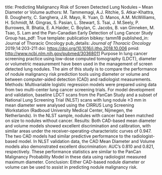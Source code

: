 title: Predicting Malignancy Risk of Screen Detected Lung Nodules – Mean Diameter or Volume
authors: M. Tammemagi, A.J. Ritchie, S. Atkar-Khattra, B. Dougherty, C. Sanghera, J.R. Mayo, R. Yuan, D. Manos, A.M. McWilliams, H. Schmidt, M. Gingras, S. Pasian, L. Stewart, S. Tsai, J. M.Seely, P. Burrowes, R. Bhatia, E. A.Haider, C. Boylan, C. Jacobs, B. van Ginneken, M. Tsao, S. Lam and  the Pan-Canadian Early Detection of Lung Cancer Study Group
has_pdf: True
template: publication
bibkey: tamm18
published_in: Journal of Thoracic Oncology
pub_details: <i>Journal of Thoracic Oncology</i> 2019;14:203-211
doi: https://doi.org/10.1016/j.jtho.2018.10.006
pmid: http://www.ncbi.nlm.nih.gov/pubmed/30368011
Purpose In lung cancer screening practice using low-dose computed tomography (LDCT), diameter or volumetric measurement have been used in the management of screen detected lung nodules. The aim of this study is to compare the performance of nodule malignancy risk prediction tools using diameter or volume and between computer-aided detection (CAD) and radiologist measurements. Methods: Multivariable logistic regression models were prepared using data from two multi-center lung cancer screening trials. For model development and validation, baseline LDCT scans from the PanCan Study and a subset of National Lung Screening Trial (NLST) scans with lung nodule ≥3 mm in mean diameter were analysed using the CIRRUS Lung Screening Workstation (Radboud University Medical Center, Nijmegen, the Netherlands). In the NLST sample, nodules with cancer had been matched on size to nodules without cancer. Results: Both CAD-based mean diameter and volume models showed excellent discrimination and calibration, with similar areas under the receiver-operating-characteristic curves of 0.947. The two CAD models had similar predictive performance to the radiologist-based model. In NLST validation data, the CAD Mean Diameter and Volume models also demonstrated excellent discrimination: AUC’s 0.810 and 0.821, respectively. These performance statistics are similar to the PanCan Malignancy Probability Model in these data using radiologist measured maximum diameter. Conclusion: Either CAD-based nodule diameter or volume can be used to assist in predicting nodule malignancy risk.

